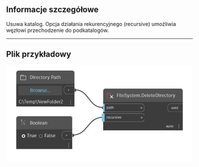 ## Informacje szczegółowe
Usuwa katalog. Opcja działania rekurencyjnego (recursive) umożliwia węzłowi przechodzenie do podkatalogów.
___
## Plik przykładowy

![DeleteDirectory](./DSCore.IO.FileSystem.DeleteDirectory_img.jpg)

